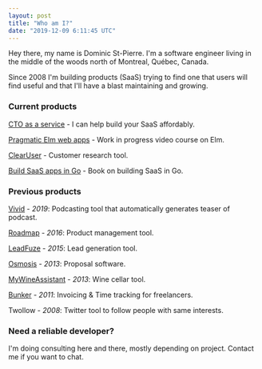 ```yaml
---
layout: post
title: "Who am I?"
date: "2019-12-09 6:11:45 UTC"
---
```


Hey there, my name is Dominic St-Pierre. I'm a software engineer living in 
the middle of the woods north of Montreal, Québec, Canada.

Since 2008 I'm building products (SaaS) trying to find one that users will 
find useful and that I'll have a blast maintaining and growing.

### Current products

[CTO as a service](/cto-as-a-service) - I can help build your SaaS affordably.

[Pragmatic Elm web apps](/videos/pragmatic-elm-web-apps) - Work in progress video course on Elm.

[ClearUser](https://clearuser.com) - Customer research tool.

[Build SaaS apps in Go](https://buildsaasappingo.com) - Book on building SaaS in Go.

### Previous products

[Vivid](https://vivid.fm) - *2019*: Podcasting tool that automatically generates teaser of podcast.

[Roadmap](https://roadmap.space) - *2016*: Product management tool.

[LeadFuze](https://www.leadfuze.com) - *2015*: Lead generation tool.

[Osmosis](https://www.getosmosis.com) - *2013*: Proposal software.

[MyWineAssistant](https://www.mywineassistant.com) - *2013*: Wine cellar tool.

[Bunker](https://lifehacker.com/bunker-app-is-a-super-simple-project-tracker-and-invoic-5845119) -
*2011*: Invoicing & Time tracking for freelancers.

Twollow - *2008*: Twitter tool to follow people with same interests.

### Need a reliable developer?

I'm doing consulting here and there, mostly depending on project. Contact me if you want to chat.